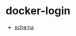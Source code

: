 # docker-login

- [schema](https://github.com/hashibuto/github-actions/blob/master/poetry-login/action.yaml)
